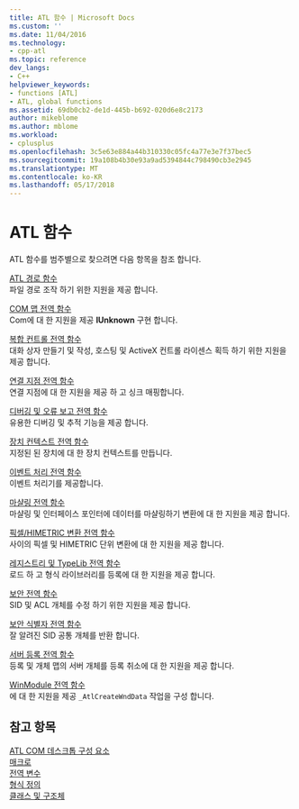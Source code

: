 ```yaml
---
title: ATL 함수 | Microsoft Docs
ms.custom: ''
ms.date: 11/04/2016
ms.technology:
- cpp-atl
ms.topic: reference
dev_langs:
- C++
helpviewer_keywords:
- functions [ATL]
- ATL, global functions
ms.assetid: 69db0cb2-de1d-445b-b692-020d6e8c2173
author: mikeblome
ms.author: mblome
ms.workload:
- cplusplus
ms.openlocfilehash: 3c5e63e884a44b310330c05fc4a77e3e7f37bec5
ms.sourcegitcommit: 19a108b4b30e93a9ad5394844c798490cb3e2945
ms.translationtype: MT
ms.contentlocale: ko-KR
ms.lasthandoff: 05/17/2018
---
```

# <a name="atl-functions"></a>ATL 함수


ATL 함수를 범주별으로 찾으려면 다음 항목을 참조 합니다.  
  
 [ATL 경로 함수](../../atl/reference/com-map-global-functions.md)  
 파일 경로 조작 하기 위한 지원을 제공 합니다.
 
 [COM 맵 전역 함수](../../atl/reference/com-map-global-functions.md)  
 Com에 대 한 지원을 제공 **IUnknown** 구현 합니다.  
  
 [복합 컨트롤 전역 함수](../../atl/reference/composite-control-global-functions.md)  
 대화 상자 만들기 및 작성, 호스팅 및 ActiveX 컨트롤 라이센스 획득 하기 위한 지원을 제공 합니다.  
  
 [연결 지점 전역 함수](../../atl/reference/connection-point-global-functions.md)  
 연결 지점에 대 한 지원을 제공 하 고 싱크 매핑합니다.  
  
 [디버깅 및 오류 보고 전역 함수](../../atl/reference/debugging-and-error-reporting-global-functions.md)  
 유용한 디버깅 및 추적 기능을 제공 합니다.  
  
 [장치 컨텍스트 전역 함수](../../atl/reference/device-context-global-functions.md)  
 지정된 된 장치에 대 한 장치 컨텍스트를 만듭니다.  
  
 [이벤트 처리 전역 함수](../../atl/reference/event-handling-global-functions.md)  
 이벤트 처리기를 제공합니다.  
  
 [마샬링 전역 함수](../../atl/reference/marshaling-global-functions.md)  
 마샬링 및 인터페이스 포인터에 데이터를 마샬링하기 변환에 대 한 지원을 제공 합니다.  
  
 [픽셀/HIMETRIC 변환 전역 함수](../../atl/reference/pixel-himetric-conversion-global-functions.md)  
 사이의 픽셀 및 HIMETRIC 단위 변환에 대 한 지원을 제공 합니다.  
  
 [레지스트리 및 TypeLib 전역 함수](../../atl/reference/registry-and-typelib-global-functions.md)  
 로드 하 고 형식 라이브러리를 등록에 대 한 지원을 제공 합니다.  
  
 [보안 전역 함수](../../atl/reference/security-global-functions.md)  
 SID 및 ACL 개체를 수정 하기 위한 지원을 제공 합니다.  
  
 [보안 식별자 전역 함수](../../atl/reference/security-identifier-global-functions.md)  
 잘 알려진 SID 공통 개체를 반환 합니다.  
  
 [서버 등록 전역 함수](../../atl/reference/server-registration-global-functions.md)  
 등록 및 개체 맵의 서버 개체를 등록 취소에 대 한 지원을 제공 합니다.  
  
 [WinModule 전역 함수](../../atl/reference/winmodule-global-functions.md)  
 에 대 한 지원을 제공 `_AtlCreateWndData` 작업을 구성 합니다.  
  
## <a name="see-also"></a>참고 항목  
    
 [ATL COM 데스크톱 구성 요소](../../atl/atl-com-desktop-components.md)   
 [매크로](../../atl/reference/atl-macros.md)   
 [전역 변수](../../atl/reference/atl-global-variables.md)   
 [형식 정의](../../atl/reference/atl-typedefs.md)   
 [클래스 및 구조체](../../atl/reference/atl-classes.md)
